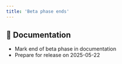```yaml
---
title: 'Beta phase ends'
---
```


<!-- Types of changes are
- :boom: Breaking Change
- :rocket: New Feature or Data
- :bug: Bug Fix
- :running_woman: Performance
- :high_brightness: Cleaning
- :memo: Documentation; follow all commits through [RSS feeds](https://github.com/MeteoSwiss/opendata/commits.atom)
- :robot: Dependencies
- :wrench: Maintenance
- :globe_with_meridians: Translations
-->

## :memo: Documentation

- Mark end of beta phase in documentation
- Prepare for release on 2025-05-22